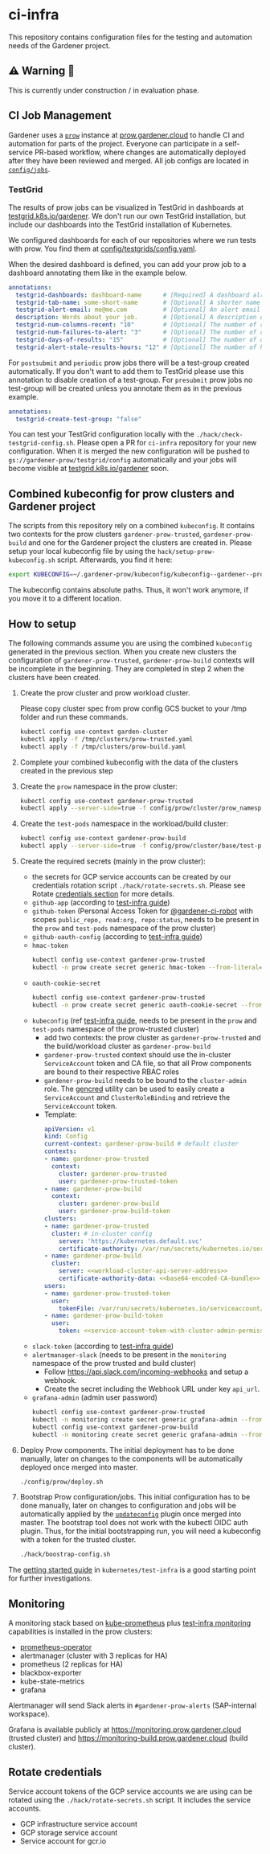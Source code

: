 # ci-infra

This repository contains configuration files for the testing and automation needs of the Gardener project.

## ⚠️ Warning 🚧

This is currently under construction / in evaluation phase.

## CI Job Management

Gardener uses a [`prow`](https://github.com/kubernetes/test-infra/blob/master/prow) instance at [prow.gardener.cloud](https://prow.gardener.cloud) to handle CI and automation for parts of the project.
Everyone can participate in a self-service PR-based workflow, where changes are automatically deployed after they have been reviewed and merged.
All job configs are located in [`config/jobs`](config/jobs).

### TestGrid
The results of prow jobs can be visualized in TestGrid in dashboards at [testgrid.k8s.io/gardener](https://testgrid.k8s.io/gardener). We don't run our own TestGrid installation, but include our dashboards into the TestGrid installation of Kubernetes.

We configured dashboards for each of our repositories where we run tests with prow. You find them at [config/testgrids/config.yaml](./config/testgrids/config.yaml).

When the desired dashboard is defined, you can add your prow job to a dashboard annotating them like in the example below.

```yaml
annotations:
  testgrid-dashboards: dashboard-name      # [Required] A dashboard already defined in gardener-testgrid.yaml.
  testgrid-tab-name: some-short-name       # [Optional] A shorter name for the tab. If omitted, just uses the job name.
  testgrid-alert-email: me@me.com          # [Optional] An alert email that will be applied to the tab created in the first dashboard specified in testgrid-dashboards.
  description: Words about your job.       # [Optional] A description of your job. If omitted, only the job name is used.
  testgrid-num-columns-recent: "10"        # [Optional] The number of runs in a row that can be omitted before the run is considered stale. The default value is 10.
  testgrid-num-failures-to-alert: "3"      # [Optional] The number of continuous failures before sending an email. The default value is 3.
  testgrid-days-of-results: "15"           # [Optional] The number of days for which the results are visible. The default value is 15.
  testgrid-alert-stale-results-hours: "12" # [Optional] The number of hours that pass with no results after which the email is sent. The default value is 12.
```

For `postsubmit` and `periodic` prow jobs there will be a test-group created automatically. If you don't want to add them to TestGrid please use this annotation to disable creation of a test-group. For `presubmit` prow jobs no test-group will be created unless you annotate them as in the previous example.
```yaml
annotations:
  testgrid-create-test-group: "false"
```

You can test your TestGrid configuration locally with the `./hack/check-testgrid-config.sh`. Please open a PR for `ci-infra` repository for your new configuration. When it is merged the new configuration will be pushed to `gs://gardener-prow/testgrid/config` automatically and your jobs will become visible at [testgrid.k8s.io/gardener](https://testgrid.k8s.io/gardener) soon.


## Combined kubeconfig for prow clusters and Gardener project

The scripts from this repository rely on a combined `kubeconfig`. It contains two contexts for the prow clusters `gardener-prow-trusted`, `gardener-prow-build` and one for the Gardener project the clusters are created in.
Please setup your local kubeconfig file by using the `hack/setup-prow-kubeconfig.sh` script. Afterwards, you find it here:
```bash
export KUBECONFIG=~/.gardener-prow/kubeconfig/kubeconfig--gardener--prow-combined.yaml
```
The kubeconfig contains absolute paths. Thus, it won't work anymore, if you move it to a different location.

## How to setup

The following commands assume you are using the combined `kubeconfig` generated in the previous section. When you create new clusters the configuration of `gardener-prow-trusted`, `gardener-prow-build`  contexts will be incomplete in the beginning. They are completed in step 2 when the clusters have been created.


1. Create the prow cluster and prow workload cluster.

   Please copy cluster spec from prow config GCS bucket to your /tmp folder and run these commands. 
   ```bash
   kubectl config use-context garden-cluster
   kubectl apply -f /tmp/clusters/prow-trusted.yaml
   kubectl apply -f /tmp/clusters/prow-build.yaml
   ```
2. Complete your combined kubeconfig with the data of the clusters created in the previous step
3. Create the `prow` namespace in the prow cluster:
   ```bash
   kubectl config use-context gardener-prow-trusted
   kubectl apply --server-side=true -f config/prow/cluster/prow_namespace.yaml
   ```
4. Create the `test-pods` namespace in the workload/build cluster:
   ```bash
   kubectl config use-context gardener-prow-build
   kubectl apply --server-side=true -f config/prow/cluster/base/test-pods_namespace.yaml
   ```   
5. Create the required secrets (mainly in the prow cluster):
    - the secrets for GCP service accounts can be created by our credentials rotation script `./hack/rotate-secrets.sh`. Please see Rotate [credentials section](#rotate-credentials) for more details.
    - `github-app` (according to [test-infra guide](https://github.com/kubernetes/test-infra/blob/f8021394c8e493af2d3ec336a87888368d92e0c8/prow/getting_started_deploy.md#github-app))
    - `github-token` (Personal Access Token for [@gardener-ci-robot](https://github.com/gardener-ci-robot) with scopes `public_repo, read:org, repo:status`, needs to be present in the `prow` and `test-pods` namespace of the prow cluster)
    - `github-oauth-config` (according to [test-infra guide](https://github.com/kubernetes/test-infra/blob/f8021394c8e493af2d3ec336a87888368d92e0c8/prow/cmd/deck/github_oauth_setup.md))
    - `hmac-token`
      ```bash
      kubectl config use-context gardener-prow-trusted
      kubectl -n prow create secret generic hmac-token --from-literal=hmac=$(openssl rand -hex 20)
      ```
    - `oauth-cookie-secret`
      ```bash
      kubectl config use-context gardener-prow-trusted
      kubectl -n prow create secret generic oauth-cookie-secret --from-literal=secret=$(openssl rand -base64 32)
      ```
    - `kubeconfig` (ref [test-infra guide](https://github.com/kubernetes/test-infra/blob/f8021394c8e493af2d3ec336a87888368d92e0c8/prow/getting_started_deploy.md#run-test-pods-in-different-clusters), needs to be present in the `prow` and `test-pods` namespace of the prow-trusted cluster)
      - add two contexts: the prow cluster as `gardener-prow-trusted` and the build/workload cluster as `gardener-prow-build`
      - `gardener-prow-trusted` context should use the in-cluster `ServiceAccount` token and CA file, so that all Prow components are bound to their respective RBAC roles
      - `gardener-prow-build` needs to be bound to the `cluster-admin` role. The [gencred](https://github.com/kubernetes/test-infra/tree/master/gencred) utility can be used to easily create a `ServiceAccount` and `ClusterRoleBinding` and retrieve the `ServiceAccount` token.
      - Template:
        ```yaml
        apiVersion: v1
        kind: Config
        current-context: gardener-prow-build # default cluster
        contexts:
        - name: gardener-prow-trusted
          context:
            cluster: gardener-prow-trusted
            user: gardener-prow-trusted-token
        - name: gardener-prow-build
          context:
            cluster: gardener-prow-build
            user: gardener-prow-build-token
        clusters:
        - name: gardener-prow-trusted
          cluster: # in-cluster config
            server: 'https://kubernetes.default.svc'
            certificate-authority: /var/run/secrets/kubernetes.io/serviceaccount/ca.crt
        - name: gardener-prow-build
          cluster:
            server: <<workload-cluster-api-server-address>>
            certificate-authority-data: <<base64-encoded-CA-bundle>>
        users:
        - name: gardener-prow-trusted-token
          user:
            tokenFile: /var/run/secrets/kubernetes.io/serviceaccount/token # use in-cluster config
        - name: gardener-prow-build-token
          user:
            token: <<service-account-token-with-cluster-admin-permissions>> # generated via gencred
        ```
    - `slack-token` (according to [test-infra guide](https://github.com/kubernetes/test-infra/blob/master/prow/cmd/crier/README.md#slack-reporter))
    - `alertmanager-slack` (needs to be present in the `monitoring` namespace of the prow trusted and build cluster)
      - Follow https://api.slack.com/incoming-webhooks and setup a webhook.
      - Create the secret including the Webhook URL under key `api_url`.
    - `grafana-admin` (admin user password)
      ```bash
      kubectl config use-context gardener-prow-trusted
      kubectl -n monitoring create secret generic grafana-admin --from-literal=admin_password=$(openssl rand -base64 32)
      kubectl config use-context gardener-prow-build
      kubectl -n monitoring create secret generic grafana-admin --from-literal=admin_password=$(openssl rand -base64 32)
      ```
6. Deploy Prow components. The initial deployment has to be done manually, later on changes to the components will be automatically deployed once merged into master.
   ```bash
   ./config/prow/deploy.sh
   ```
7. Bootstrap Prow configuration/jobs. This initial configuration has to be done manually, later on changes to configuration and jobs will be automatically applied by the [`updateconfig`](https://github.com/kubernetes/test-infra/tree/master/prow/plugins/updateconfig) plugin once merged into master. The bootstrap tool does not work with the kubectl OIDC auth plugin. Thus, for the initial bootstrapping run, you will need a kubeconfig with a token for the trusted cluster.
   ```bash
   ./hack/boostrap-config.sh
   ```

The [getting started guide](https://github.com/kubernetes/test-infra/blob/master/prow/getting_started_deploy.md) in `kubernetes/test-infra` is a good starting point for further investigations.

## Monitoring

A monitoring stack based on [kube-prometheus](https://github.com/prometheus-operator/kube-prometheus) plus [test-infra monitoring](https://github.com/kubernetes/test-infra/tree/master/config/prow/cluster/monitoring) capabilities is installed in the prow clusters:
- [prometheus-operator](https://github.com/prometheus-operator/prometheus-operator)
- alertmanager (cluster with 3 replicas for HA)
- prometheus (2 replicas for HA)
- blackbox-exporter
- kube-state-metrics
- grafana

Alertmanager will send Slack alerts in `#gardener-prow-alerts` (SAP-internal workspace).

Grafana is available publicly at https://monitoring.prow.gardener.cloud (trusted cluster) and https://monitoring-build.prow.gardener.cloud (build cluster).

## Rotate credentials

Service account tokens of the GCP service accounts we are using can be rotated using the `./hack/rotate-secrets.sh` script. It includes the service accounts.
- GCP infrastructure service account
- GCP storage service account
- Service account for gcr.io
